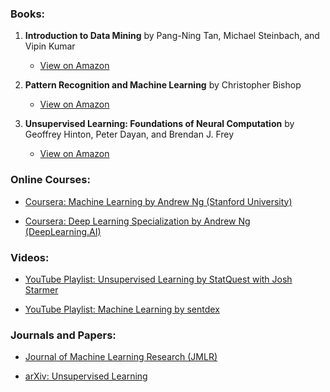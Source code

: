 ### Books:

1. **Introduction to Data Mining** by Pang-Ning Tan, Michael Steinbach, and Vipin Kumar
   - [View on Amazon](https://www.amazon.com/Introduction-Data-Mining-Pang-Ning-Tan/dp/0133128903)

2. **Pattern Recognition and Machine Learning** by Christopher Bishop
   - [View on Amazon](https://www.amazon.com/Pattern-Recognition-Learning-Information-Statistics/dp/0387310738)

3. **Unsupervised Learning: Foundations of Neural Computation** by Geoffrey Hinton, Peter Dayan, and Brendan J. Frey
   - [View on Amazon](https://www.amazon.com/Unsupervised-Learning-Foundations-Neural-Computation/dp/0262083770)

### Online Courses:

- [Coursera: Machine Learning by Andrew Ng (Stanford University)](https://www.coursera.org/learn/machine-learning)

- [Coursera: Deep Learning Specialization by Andrew Ng (DeepLearning.AI)](https://www.coursera.org/specializations/deep-learning)

### Videos:

- [YouTube Playlist: Unsupervised Learning by StatQuest with Josh Starmer](https://www.youtube.com/playlist?list=PLblh5JKOoLUICTaGLRoHQDuF_7q2GfuJF)

- [YouTube Playlist: Machine Learning by sentdex](https://www.youtube.com/playlist?list=PLQVvvaa0QuDfKTOs3Keq_kaG2P55YRn5v)

### Journals and Papers:

- [Journal of Machine Learning Research (JMLR)](http://www.jmlr.org/)

- [arXiv: Unsupervised Learning](https://arxiv.org/list/stat.ML/recent)
